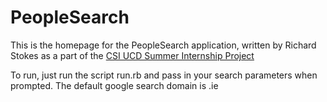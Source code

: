 # PeopleSearch

This is the homepage for the PeopleSearch application, written by Richard Stokes as a part
of the [CSI UCD Summer Internship Project](http://www.csi.ucd.ie/content/searching-people-web)

To run, just run the script run.rb and pass in your search parameters when prompted. The default google search domain is .ie
